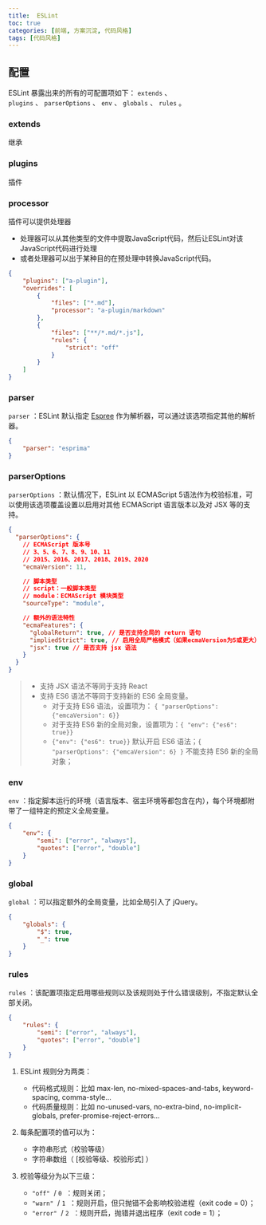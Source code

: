 ```yaml
---
title:  ESLint
toc: true
categories: [前端, 方案沉淀, 代码风格]
tags: [代码风格]
---
```


## 配置

ESLint 暴露出来的所有的可配置项如下： `extends` 、 `plugins` 、 `parserOptions` 、 `env` 、 `globals` 、 `rules` 。

### extends

继承

### plugins

插件

### processor

插件可以提供处理器

- 处理器可以从其他类型的文件中提取JavaScript代码，然后让ESLint对该JavaScript代码进行处理
- 或者处理器可以出于某种目的在预处理中转换JavaScript代码。

```json
{
    "plugins": ["a-plugin"],
    "overrides": [
        {
            "files": ["*.md"],
            "processor": "a-plugin/markdown"
        },
        {
            "files": ["**/*.md/*.js"],
            "rules": {
                "strict": "off"
            }
        }
    ]
}
```

### parser

`parser` ：ESLint 默认指定 [Espree](https://github.com/eslint/espree) 作为解析器，可以通过该选项指定其他的解析器。

```json
{
	"parser": "esprima"
}
```

### parserOptions

`parserOptions` ：默认情况下，ESLint 以 ECMAScript 5语法作为校验标准，可以使用该选项覆盖设置以启用对其他 ECMAScript 语言版本以及对 JSX 等的支持。

```json
{
  "parserOptions": {
    // ECMAScript 版本号
    // 3、5、6、7、8、9、10、11
    // 2015、2016、2017、2018、2019、2020
    "ecmaVersion": 11,

    // 脚本类型
    // script：一般脚本类型
    // module：ECMAScript 模块类型
    "sourceType": "module",

    // 额外的语法特性
    "ecmaFeatures": {
      "globalReturn": true, // 是否支持全局的 return 语句
      "impliedStrict": true, // 启用全局严格模式（如果ecmaVersion为5或更大）
      "jsx": true // 是否支持 jsx 语法
    }
  }
}
```

> - 支持 JSX 语法不等同于支持 React
> - 支持 ES6 语法不等同于支持新的 ES6 全局变量。
>    - 对于支持 ES6 语法，设置项为： `{ "parserOptions": {"emcaVersion": 6}}`     
>    - 对于支持 ES6 新的全局对象，设置项为：`{ "env": {"es6": true}}`
>    - `{"env": {"es6": true}}` 默认开启 ES6 语法；`{ "parserOptions": {"emcaVersion": 6} }` 不能支持 ES6 新的全局对象；


### env

`env` ：指定脚本运行的环境（语言版本、宿主环境等都包含在内），每个环境都附带了一组特定的预定义全局变量。

```json
{
    "env": {
        "semi": ["error", "always"],
        "quotes": ["error", "double"]
    }
}
```

### global

`global` ：可以指定额外的全局变量，比如全局引入了 jQuery。

```json
{
    "globals": {
        "$": true,
        "_": true
    }
}
```

### rules

`rules` ：该配置项指定启用哪些规则以及该规则处于什么错误级别，不指定默认全部关闭。

```json
{
    "rules": {
        "semi": ["error", "always"],
        "quotes": ["error", "double"]
    }
}
```

1. ESLint 规则分为两类：
   - 代码格式规则：比如 max-len, no-mixed-spaces-and-tabs, keyword-spacing, comma-style...
   - 代码质量规则：比如 no-unused-vars, no-extra-bind, no-implicit-globals, prefer-promise-reject-errors...

2. 每条配置项的值可以为：
   - 字符串形式（校验等级）
   - 字符串数组（ [校验等级、校验形式] ）

3. 校验等级分为以下三级：
   - `"off"`  / `0`  ：规则关闭；
   - `"warn"`  / `1`  ：规则开启，但只抛错不会影响校验进程（exit code = 0）；
   - `"error"`  / `2`  ：规则开启，抛错并退出程序（exit code = 1）；


